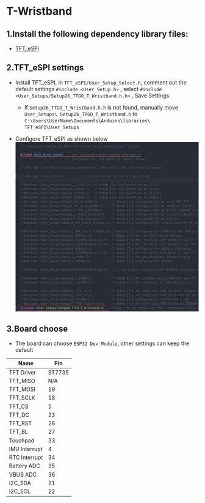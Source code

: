 # T-Wristband

## 1.Install the following dependency library files:
- [TFT_eSPI](https://github.com/Bodmer/TFT_eSPI)

## 2.TFT_eSPI settings
- Install TFT_eSPI, in `TFT_eSPI/User_Setup_Select.h`, comment out the default settings `#include <User_Setup.h>` , select `#include <User_Setups/Setup26_TTGO_T_Wristband.h.h>` , Save Settings.

  * If `Setup26_TTGO_T_Wristband.h.h` is not found, manually move `User_Setups\ Setup26_TTGO_T_Wristband.h` to `C:\Users\UserName\Documents\Arduino\libraries\ TFT_eSPI\User_Setups`

- Configure TFT_eSPI as shown below
![](image/1.jpg)

## 3.Board choose
- The board can choose `ESP32 Dev Module`, other settings can keep the default

| Name          | Pin    |
| ------------- | ------ |
| TFT Driver    | ST7735 |
| TFT_MISO      | N/A    |
| TFT_MOSI      | 19     |
| TFT_SCLK      | 18     |
| TFT_CS        | 5      |
| TFT_DC        | 23     |
| TFT_RST       | 26     |
| TFT_BL        | 27     |
| Touchpad      | 33     |
| IMU Interrupt | 4      |
| RTC Interrupt | 34     |
| Battery ADC   | 35     |
| VBUS ADC      | 36     |
| I2C_SDA       | 21     |
| I2C_SCL       | 22     |

